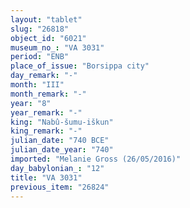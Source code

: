 ```yaml
---
layout: "tablet"
slug: "26818"
object_id: "6021"
museum_no_: "VA 3031"
period: "ENB"
place_of_issue: "Borsippa city"
day_remark: "-"
month: "III"
month_remark: "-"
year: "8"
year_remark: "-"
king: "Nabû-šumu-iškun"
king_remark: "-"
julian_date: "740 BCE"
julian_date_year: "740"
imported: "Melanie Gross (26/05/2016)"
day_babylonian_: "12"
title: "VA 3031"
previous_item: "26824"
---
```

